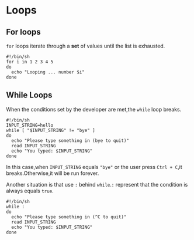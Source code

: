 # Loops

## For loops

`for` loops iterate through a **set** of values until the list is exhausted.

```shell
#!/bin/sh
for i in 1 2 3 4 5
do
  echo "Looping ... number $i"
done
```

## While Loops

When the conditions set by the developer are met,the `while` loop breaks.

```shell
#!/bin/sh
INPUT_STRING=hello
while [ "$INPUT_STRING" != "bye" ]
do
  echo "Please type something in (bye to quit)"
  read INPUT_STRING
  echo "You typed: $INPUT_STRING"
done
```

In this case,when `INPUT_STRING` equals `"bye"` or the user press `Ctrl + C`,it breaks.Otherwise,it will be run forever.

Another situation is that use `:` behind `while`.`:` represent that the condition is always equals `true`.

```shell
#!/bin/sh
while :
do
  echo "Please type something in (^C to quit)"
  read INPUT_STRING
  echo "You typed: $INPUT_STRING"
done
```

